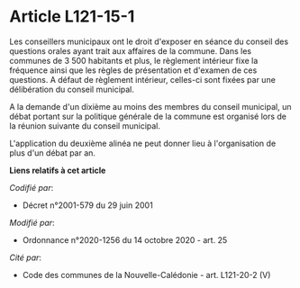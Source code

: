 # Article L121-15-1

Les conseillers municipaux ont le droit d'exposer en séance du conseil des questions orales ayant trait aux affaires de la
commune. Dans les communes de 3 500 habitants et plus, le règlement intérieur fixe la fréquence ainsi que les règles de
présentation et d'examen de ces questions. A défaut de règlement intérieur, celles-ci sont fixées par une délibération du
conseil municipal.

A la demande d'un dixième au moins des membres du conseil municipal, un débat portant sur la politique générale de la commune
est organisé lors de la réunion suivante du conseil municipal.

L'application du deuxième alinéa ne peut donner lieu à l'organisation de plus d'un débat par an.

**Liens relatifs à cet article**

_Codifié par_:

  - Décret n°2001-579 du 29 juin 2001

_Modifié par_:

  - Ordonnance n°2020-1256 du 14 octobre 2020 - art. 25

_Cité par_:

  - Code des communes de la Nouvelle-Calédonie - art. L121-20-2 (V)
